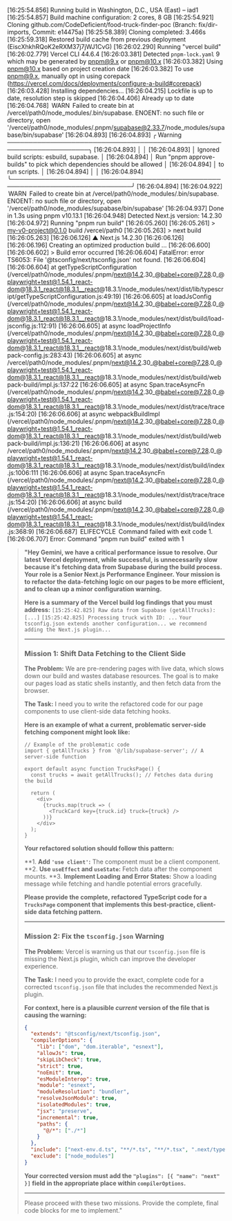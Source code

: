 [16:25:54.856] Running build in Washington, D.C., USA (East) – iad1
[16:25:54.857] Build machine configuration: 2 cores, 8 GB
[16:25:54.921] Cloning github.com/CodeDeficient/food-truck-finder-poc (Branch: fix/dir-imports, Commit: e14475a)
[16:25:58.389] Cloning completed: 3.466s
[16:25:59.318] Restored build cache from previous deployment (EiscXhkhRQoK2eRXM37j7jWJ1CvG)
[16:26:02.290] Running "vercel build"
[16:26:02.779] Vercel CLI 44.6.4
[16:26:03.381] Detected `pnpm-lock.yaml` 9 which may be generated by pnpm@9.x or pnpm@10.x
[16:26:03.382] Using pnpm@10.x based on project creation date
[16:26:03.382] To use pnpm@9.x, manually opt in using corepack (https://vercel.com/docs/deployments/configure-a-build#corepack)
[16:26:03.428] Installing dependencies...
[16:26:04.215] Lockfile is up to date, resolution step is skipped
[16:26:04.406] Already up to date
[16:26:04.768]  WARN  Failed to create bin at /vercel/path0/node_modules/.bin/supabase. ENOENT: no such file or directory, open '/vercel/path0/node_modules/.pnpm/supabase@2.33.7/node_modules/supabase/bin/supabase'
[16:26:04.893] 
[16:26:04.893] ╭ Warning ─────────────────────────────────────────────────────────────────────╮
[16:26:04.893] │                                                                              │
[16:26:04.893] │   Ignored build scripts: esbuild, supabase.                                  │
[16:26:04.894] │   Run "pnpm approve-builds" to pick which dependencies should be allowed     │
[16:26:04.894] │   to run scripts.                                                            │
[16:26:04.894] │                                                                              │
[16:26:04.894] ╰──────────────────────────────────────────────────────────────────────────────╯
[16:26:04.894] 
[16:26:04.922]  WARN  Failed to create bin at /vercel/path0/node_modules/.bin/supabase. ENOENT: no such file or directory, open '/vercel/path0/node_modules/supabase/bin/supabase'
[16:26:04.937] Done in 1.3s using pnpm v10.13.1
[16:26:04.948] Detected Next.js version: 14.2.30
[16:26:04.972] Running "pnpm run build"
[16:26:05.260] 
[16:26:05.261] > my-v0-project@0.1.0 build /vercel/path0
[16:26:05.263] > next build
[16:26:05.263] 
[16:26:06.126]   ▲ Next.js 14.2.30
[16:26:06.126] 
[16:26:06.196]    Creating an optimized production build ...
[16:26:06.600] 
[16:26:06.602] > Build error occurred
[16:26:06.604] FatalError: error TS6053: File '@tsconfig/next/tsconfig.json' not found.
[16:26:06.604] 
[16:26:06.604]     at getTypeScriptConfiguration (/vercel/path0/node_modules/.pnpm/next@14.2.30_@babel+core@7.28.0_@playwright+test@1.54.1_react-dom@18.3.1_react@18.3.1__react@18.3.1/node_modules/next/dist/lib/typescript/getTypeScriptConfiguration.js:49:19)
[16:26:06.605]     at loadJsConfig (/vercel/path0/node_modules/.pnpm/next@14.2.30_@babel+core@7.28.0_@playwright+test@1.54.1_react-dom@18.3.1_react@18.3.1__react@18.3.1/node_modules/next/dist/build/load-jsconfig.js:112:91)
[16:26:06.605]     at async loadProjectInfo (/vercel/path0/node_modules/.pnpm/next@14.2.30_@babel+core@7.28.0_@playwright+test@1.54.1_react-dom@18.3.1_react@18.3.1__react@18.3.1/node_modules/next/dist/build/webpack-config.js:283:43)
[16:26:06.605]     at async /vercel/path0/node_modules/.pnpm/next@14.2.30_@babel+core@7.28.0_@playwright+test@1.54.1_react-dom@18.3.1_react@18.3.1__react@18.3.1/node_modules/next/dist/build/webpack-build/impl.js:137:22
[16:26:06.605]     at async Span.traceAsyncFn (/vercel/path0/node_modules/.pnpm/next@14.2.30_@babel+core@7.28.0_@playwright+test@1.54.1_react-dom@18.3.1_react@18.3.1__react@18.3.1/node_modules/next/dist/trace/trace.js:154:20)
[16:26:06.606]     at async webpackBuildImpl (/vercel/path0/node_modules/.pnpm/next@14.2.30_@babel+core@7.28.0_@playwright+test@1.54.1_react-dom@18.3.1_react@18.3.1__react@18.3.1/node_modules/next/dist/build/webpack-build/impl.js:136:21)
[16:26:06.606]     at async /vercel/path0/node_modules/.pnpm/next@14.2.30_@babel+core@7.28.0_@playwright+test@1.54.1_react-dom@18.3.1_react@18.3.1__react@18.3.1/node_modules/next/dist/build/index.js:1006:111
[16:26:06.606]     at async Span.traceAsyncFn (/vercel/path0/node_modules/.pnpm/next@14.2.30_@babel+core@7.28.0_@playwright+test@1.54.1_react-dom@18.3.1_react@18.3.1__react@18.3.1/node_modules/next/dist/trace/trace.js:154:20)
[16:26:06.606]     at async build (/vercel/path0/node_modules/.pnpm/next@14.2.30_@babel+core@7.28.0_@playwright+test@1.54.1_react-dom@18.3.1_react@18.3.1__react@18.3.1/node_modules/next/dist/build/index.js:368:9)
[16:26:06.687]  ELIFECYCLE  Command failed with exit code 1.
[16:26:06.707] Error: Command "pnpm run build" exited with 1



> **"Hey Gemini, we have a critical performance issue to resolve. Our latest Vercel deployment, while successful, is unnecessarily slow because it's fetching data from Supabase during the build process. Your role is a Senior Next.js Performance Engineer. Your mission is to refactor the data-fetching logic on our pages to be more efficient, and to clean up a minor configuration warning.**
>
> **Here is a summary of the Vercel build log findings that you must address:**
> `[15:25:42.825] Raw data from Supabase (getAllTrucks): [...]`
> `[15:25:42.825] Processing truck with ID: ...`
> `Your tsconfig.json extends another configuration... we recommend adding the Next.js plugin...`
>
> ---
>
> ### **Mission 1: Shift Data Fetching to the Client Side**
>
> **The Problem:** We are pre-rendering pages with live data, which slows down our build and wastes database resources. The goal is to make our pages load as static shells instantly, and then fetch data from the browser.
>
> **The Task:** I need you to write the refactored code for our page components to use client-side data fetching hooks.
>
> **Here is an example of what a current, problematic server-side fetching component might look like:**
>
> ```tsx
> // Example of the problematic code
> import { getAllTrucks } from '@/lib/supabase-server'; // A server-side function
>
> export default async function TrucksPage() {
>   const trucks = await getAllTrucks(); // Fetches data during the build
>
>   return (
>     <div>
>       {trucks.map(truck => (
>         <TruckCard key={truck.id} truck={truck} />
>       ))}
>     </div>
>   );
> }
> ```
>
> **Your refactored solution should follow this pattern:**
>
> **1.  **Add `'use client'`:** The component must be a client component.
> **2.  **Use `useEffect` and `useState`:** Fetch data after the component mounts.
> **3.  **Implement Loading and Error States:** Show a loading message while fetching and handle potential errors gracefully.
>
> **Please provide the complete, refactored TypeScript code for a `TrucksPage` component that implements this best-practice, client-side data fetching pattern.**
>
> ---
>
> ### **Mission 2: Fix the `tsconfig.json` Warning**
>
> **The Problem:** Vercel is warning us that our `tsconfig.json` file is missing the Next.js plugin, which can improve the developer experience.
>
> **The Task:** I need you to provide the exact, complete code for a corrected `tsconfig.json` file that includes the recommended Next.js plugin.
>
> **For context, here is a plausible *current* version of the file that is causing the warning:**
> ```json
> {
>   "extends": "@tsconfig/next/tsconfig.json",
>   "compilerOptions": {
>     "lib": ["dom", "dom.iterable", "esnext"],
>     "allowJs": true,
>     "skipLibCheck": true,
>     "strict": true,
>     "noEmit": true,
>     "esModuleInterop": true,
>     "module": "esnext",
>     "moduleResolution": "bundler",
>     "resolveJsonModule": true,
>     "isolatedModules": true,
>     "jsx": "preserve",
>     "incremental": true,
>     "paths": {
>       "@/*": ["./*"]
>     }
>   },
>   "include": ["next-env.d.ts", "**/*.ts", "**/*.tsx", ".next/types/**/*.ts"],
>   "exclude": ["node_modules"]
> }
> ```
>
> **Your corrected version must add the `"plugins": [{ "name": "next" }]` field in the appropriate place within `compilerOptions`.**
>
> ---
>
> Please proceed with these two missions. Provide the complete, final code blocks for me to implement."
